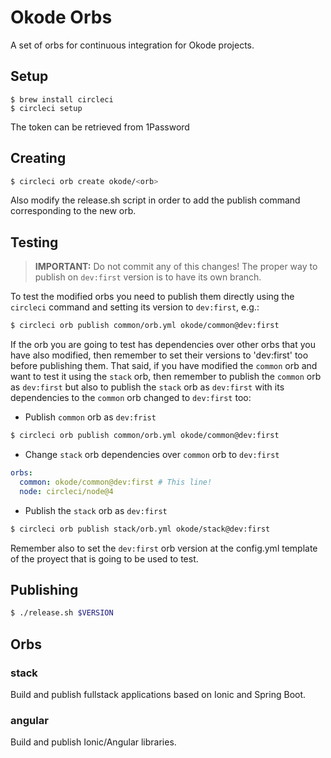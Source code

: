 # Okode Orbs

A set of orbs for continuous integration for Okode projects.

## Setup

```
$ brew install circleci
$ circleci setup
```
The token can be retrieved from 1Password

## Creating

```sh
$ circleci orb create okode/<orb>
```
Also modify the release.sh script in order to add the publish command corresponding to the new orb.

## Testing

> **IMPORTANT:** Do not commit any of this changes! The proper way to publish on `dev:first` version
> is to have its own branch.

To test the modified orbs you need to publish them directly using the `circleci` command and setting
its version to `dev:first`, e.g.:

```sh
$ circleci orb publish common/orb.yml okode/common@dev:first
```

If the orb you are going to test has dependencies over other orbs that you have also modified, then
remember to set their versions to 'dev:first' too before publishing them. That said, if you have
modified the `common` orb and want to test it using the `stack` orb, then remember to publish the
`common` orb as `dev:first` but also to publish the `stack` orb as `dev:first` with its dependencies
to the `common` orb changed to `dev:first` too:

- Publish `common` orb as `dev:frist`

```sh
$ circleci orb publish common/orb.yml okode/common@dev:first
```

- Change `stack` orb dependencies over `common` orb to `dev:first`
```yml
orbs:
  common: okode/common@dev:first # This line!
  node: circleci/node@4
```

- Publish the `stack` orb as `dev:first`

```sh
$ circleci orb publish stack/orb.yml okode/stack@dev:first
```

Remember also to set the `dev:first` orb version at the config.yml template of the proyect that is going to be used to test.

## Publishing

```sh
$ ./release.sh $VERSION
```

## Orbs

### stack

Build and publish fullstack applications based on Ionic and Spring Boot.

### angular

Build and publish Ionic/Angular libraries.

